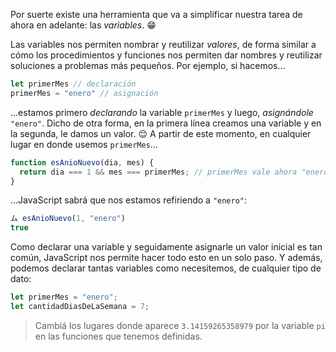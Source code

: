 Por suerte existe una herramienta que va a simplificar nuestra tarea de ahora en adelante: las _variables_. :grin:

Las variables nos permiten nombrar y reutilizar _valores_, de forma similar a cómo los procedimientos y funciones nos permiten dar nombres y reutilizar soluciones a problemas más pequeños. Por ejemplo, si hacemos...

``` javascript
let primerMes // declaración
primerMes = "enero" // asignación
```

...estamos primero _declarando_ la variable `primerMes` y luego, _asignándole_ `"enero"`.  Dicho de otra forma, en la primera línea creamos una variable y en la segunda, le damos un valor. :relieved: A partir de este momento, en cualquier lugar en donde usemos `primerMes`...

```javascript
function esAnioNuevo(dia, mes) {
  return dia === 1 && mes === primerMes; // primerMes vale ahora "enero" 
}
```

...JavaScript sabrá que nos estamos refiriendo a `"enero"`:

```javascript
ム esAnioNuevo(1, "enero")
true
```

Como declarar una variable y seguidamente asignarle un valor inicial es tan común, JavaScript nos permite hacer todo esto en un solo paso. Y además, podemos declarar tantas variables como necesitemos, de cualquier tipo de dato: 

```javascript
let primerMes = "enero"; 
let cantidadDiasDeLaSemana = 7;
```


> Cambiá los lugares donde aparece `3.14159265358979` por la variable `pi` en las funciones que tenemos definidas.